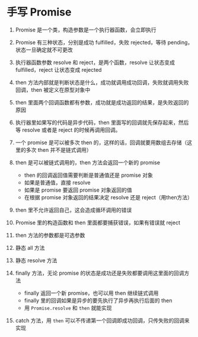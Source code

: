 # 手写 Promise

1. Promise 是一个类，构造参数是一个执行器函数，会立即执行
2. Promise 有三种状态，分别是成功 fulfilled，失败 rejected，等待 pending，状态一旦确定就不可更改
3. 执行器函数参数 resolve 和 reject，是两个函数，resolve 让状态变成 fulfilled，reject 让状态变成 rejected
4. then 方法内部就是判断状态是什么，成功就调用成功回调，失败就调用失败回调，then 被定义在原型对象中
5. then 里面两个回调函数都有参数，成功就是成功返回的结果，是失败返回的原因
6. 执行器里如果写的代码是异步代码，then 里面写的回调就先保存起来，然后等 resolve 或者是 reject 的时候再调用回调。
7. 一个 promise 是可以被多次 then 的，这样的话，回调就要用数组去存储（这里的多次 then 并不是链式调用）
8. then 是可以被链式调用的，then 方法会返回一个新的 promise
   - then 的回调返回值需要判断是普通值还是 promise 对象
   - 如果是普通值，直接 resolve
   - 如果是 promise 要返回 promise 对象返回的值
   - 在根据 promise 对象返回的结果决定 resolve 还是 reject（用then方法）

9. then 里不允许返回自己，这会造成循环调用的错误
10. Promise 里的构造函数和 then 里面都要捕获错误，如果有错误就 reject
11. then 方法的参数都是可选参数
12. 静态 all 方法
13. 静态 resolve 方法
14. finally 方法，无论 promise 的状态是成功还是失败都要调用这里面的回调方法
    - finally 返回一个新 promise，也可以用 then 继续链式调用
    - finally 里的回调如果是异步的要先执行了异步再执行后面的 then
    - 用 `Promise.resolve` 和 `then` 就能实现

15. catch 方法，用 `then` 可以不传递第一个回调即成功回调，只传失败的回调来实现

